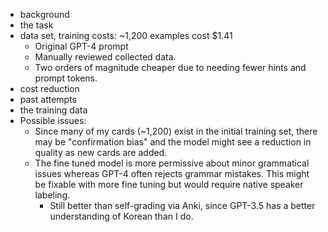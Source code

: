  - background
 - the task
 - data set, training costs: ~1,200 examples cost $1.41
	 - Original GPT-4 prompt
	 - Manually reviewed collected data.
	 - Two orders of magnitude cheaper due to needing fewer hints and prompt tokens.
 - cost reduction
 - past attempts
 - the training data
 - Possible issues:
	 - Since many of my cards (~1,200) exist in the initial training set, there may be "confirmation bias" and the model might see a reduction in quality as new cards are added.
	 - The fine tuned model is more permissive about minor grammatical issues whereas GPT-4 often rejects grammar mistakes. This might be fixable with more fine tuning but would require native speaker labeling.
		 - Still better than self-grading via Anki, since GPT-3.5 has a better understanding of Korean than I do.